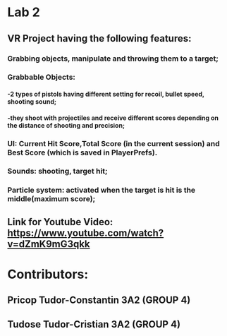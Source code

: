 # Lab 2 

## VR Project having the following features:

### Grabbing objects, manipulate and throwing them to a target;
### Grabbable Objects:
#### -2 types of pistols having different setting for recoil, bullet speed, shooting sound;
#### -they shoot with projectiles and receive different scores depending on the distance of shooting and precision;
### UI: Current Hit Score,Total Score (in the current session) and Best Score (which is saved in PlayerPrefs).
### Sounds: shooting, target hit;
### Particle system: activated when the target is hit is the middle(maximum score);

## Link for Youtube Video: https://www.youtube.com/watch?v=dZmK9mG3qkk

# Contributors:

## Pricop Tudor-Constantin 3A2 (GROUP 4)
## Tudose Tudor-Cristian 3A2 (GROUP 4)
